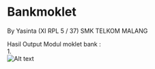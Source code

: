 # Bankmoklet

By Yasinta (XI RPL 5 / 37)
SMK TELKOM MALANG

Hasil Output Modul moklet bank :
<br>
1. 
<br>
![Alt text](https://github.com/yasintamaliaab/Bankmoklet/blob/master/bank.PNG)
<br>
